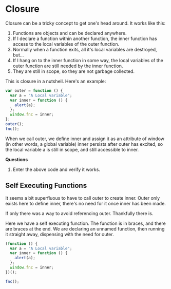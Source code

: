# Closure

Closure can be a tricky concept to get one's head around. It works like this:

1. Functions are objects and can be declared anywhere.
2. If I declare a function within another function, the inner function has access to the local variables of the outer function.
3. Normally when a function exits, all it's local variables are destroyed, but...
4. If I hang on to the inner function in some way, the local variables of the outer function are still needed by the inner function.
5. They are still in scope, so they are not garbage collected.

This is closure in a nutshell. Here's an example:

```js
var outer = function () {
  var a = "A Local variable";
  var inner = function () {
    alert(a);
  };
  window.fnc = inner;
};
outer();
fnc();
```

When we call outer, we define inner and assign it as an attribute of window (in other words, a global variable) inner persists after outer has excited, so the local variable a is still in scope, and still accessible to inner.

**Questions**

1. Enter the above code and verify it works.

## Self Executing Functions

It seems a bit superfluous to have to call outer to create inner. Outer only exists here to define inner, there's no need for it once inner has been made.

If only there was a way to avoid referencing outer. Thankfully there is.

Here we have a self executing function. The function is in braces, and there are braces at the end. We are declaring an unnamed function, then running it straight away, dispensing with the need for outer.

```js
(function () {
  var a = "A Local variable";
  var inner = function () {
    alert(a);
  };
  window.fnc = inner;
})();

fnc();
```
